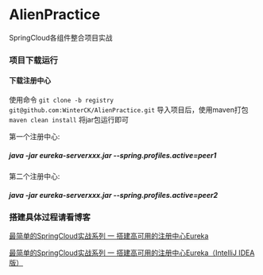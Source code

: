 # AlienPractice
SpringCloud各组件整合项目实战

### 项目下载运行
#### 下载注册中心
使用命令 `git clone -b registry git@github.com:WinterCK/AlienPractice.git` 导入项目后，使用maven打包 `maven clean install` 将jar包运行即可

第一个注册中心:
##### java -jar eureka-serverxxx.jar --spring.profiles.active=peer1

第二个注册中心:
##### java -jar eureka-serverxxx.jar --spring.profiles.active=peer2

### 搭建具体过程请看博客
[最简单的SpringCloud实战系列 一 搭建高可用的注册中心Eureka](http://blogcjk.sharewe.club/2019/07/07/SpringCloudIntegrationProjectStudy-One/)

[最简单的SpringCloud实战系列 一 搭建高可用的注册中心Eureka（IntelliJ IDEA版）](http://blogcjk.sharewe.club/2019/07/15/SpringCloudIntegrationProjectStudy-One-Idea/)

